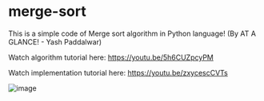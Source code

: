 # merge-sort

This is a simple code of Merge sort algorithm in Python language! (By AT A GLANCE! - Yash Paddalwar)

Watch algorithm tutorial here: https://youtu.be/5h6CUZpcyPM

Watch implementation tutorial here: https://youtu.be/zxycescCVTs

![image](https://user-images.githubusercontent.com/111221670/188319737-1977588a-5af5-4107-9a78-ec37ba3c1acf.png)
